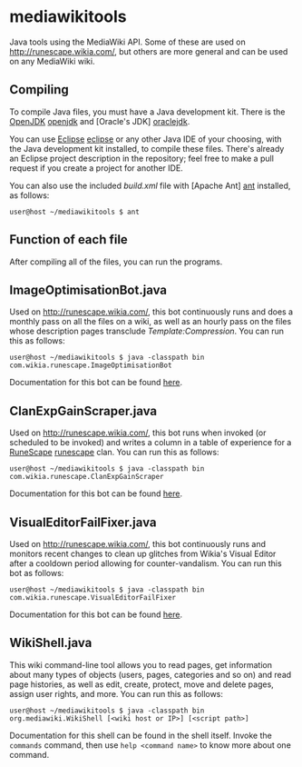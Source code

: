 mediawikitools
==============

Java tools using the MediaWiki API. Some of these are used on <http://runescape.wikia.com/>, but others are more general and can be used on any MediaWiki wiki.

Compiling
---------

To compile Java files, you must have a Java development kit. There is the [OpenJDK] [openjdk] and [Oracle's JDK] [oraclejdk].

You can use [Eclipse] [eclipse] or any other Java IDE of your choosing, with the Java development kit installed, to compile these files. There's already an Eclipse project description in the repository; feel free to make a pull request if you create a project for another IDE.

You can also use the included *build.xml* file with [Apache Ant] [ant] installed, as follows:

    user@host ~/mediawikitools $ ant

[eclipse]: http://www.eclipse.org/ "Eclipse integrated development environment"
[ant]: http://ant.apache.org/ "Apache Ant"
[openjdk]: http://openjdk.java.net/install/ "Installing the OpenJDK"
[oraclejdk]: http://www.oracle.com/technetwork/java/javase/downloads/index.html "Installing Oracle's Java runtime and development kit"

Function of each file
---------------------

After compiling all of the files, you can run the programs.

## ImageOptimisationBot.java

Used on <http://runescape.wikia.com/>, this bot continuously runs and does a monthly pass on all the files on a wiki, as well as an hourly pass on the files whose description pages transclude *Template:Compression*. You can run this as follows:

    user@host ~/mediawikitools $ java -classpath bin com.wikia.runescape.ImageOptimisationBot

Documentation for this bot can be found [here](http://runescape.wikia.com/wiki/User:Image_optimisation_bot/Source).

## ClanExpGainScraper.java

Used on <http://runescape.wikia.com/>, this bot runs when invoked (or scheduled to be invoked) and writes a column in a table of experience for a [RuneScape] [runescape] clan. You can run this as follows:

    user@host ~/mediawikitools $ java -classpath bin com.wikia.runescape.ClanExpGainScraper

Documentation for this bot can be found [here](http://runescape.wikia.com/wiki/User:A_proofbot/Source).

[runescape]: http://www.runescape.com/ "RuneScape, an MMO by Jagex Ltd."

## VisualEditorFailFixer.java

Used on <http://runescape.wikia.com/>, this bot continuously runs and monitors recent changes to clean up glitches from Wikia's Visual Editor after a cooldown period allowing for counter-vandalism. You can run this bot as follows:

    user@host ~/mediawikitools $ java -classpath bin com.wikia.runescape.VisualEditorFailFixer

Documentation for this bot can be found [here](http://runescape.wikia.com/wiki/User:A_proofbot/Source).

## WikiShell.java

This wiki command-line tool allows you to read pages, get information about many types of objects (users, pages, categories and so on) and read page histories, as well as edit, create, protect, move and delete pages, assign user rights, and more. You can run this as follows:

    user@host ~/mediawikitools $ java -classpath bin org.mediawiki.WikiShell [<wiki host or IP>] [<script path>]

Documentation for this shell can be found in the shell itself. Invoke the `commands` command, then use `help <command name>` to know more about one command.
